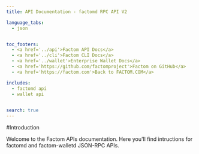 ```yaml
---
title: API Documentation - factomd RPC API V2

language_tabs:
  - json


toc_footers:
  - <a href='../api'>Factom API Docs</a>
  - <a href='../cli'>Factom CLI Docs</a>
  - <a href='../wallet'>Enterprise Wallet Docs</a>
  - <a href='https://github.com/factomproject'>Factom on GitHub</a>
  - <a href='https://factom.com'>Back to FACTOM.COM</a>

includes:
  - factomd api
  - wallet api
  

search: true
---
```


#Introduction

Welcome to the Factom APIs documentation. Here you'll find intructions for factomd and factom-walletd JSON-RPC APIs.
